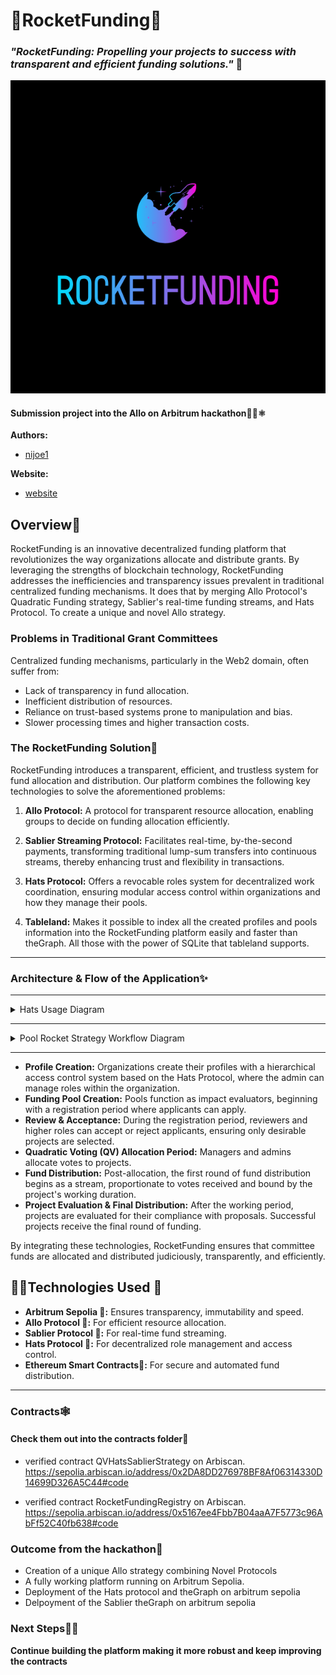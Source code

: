 # 🚀RocketFunding🚀

### _"RocketFunding: Propelling your projects to success with transparent and efficient funding solutions."_ 🚀

<img src="https://github.com/nijoe1/AlloHackathon/blob/main/client/public/RocketFunding.webp"/>

#### Submission project into the Allo on Arbitrum hackathon🧑‍🚀⚛

**Authors:**

- [nijoe1](https://github.com/nijoe1)

**Website:**

- [website](https:rocketfunding.vercel.app)


## Overview📜

RocketFunding is an innovative decentralized funding platform that revolutionizes the way organizations allocate and distribute grants. By leveraging the strengths of blockchain technology, RocketFunding addresses the inefficiencies and transparency issues prevalent in traditional centralized funding mechanisms. It does that by merging Allo Protocol's Quadratic Funding strategy, Sablier's real-time funding streams, and Hats Protocol. To create a unique and novel Allo strategy.

### Problems in Traditional Grant Committees

Centralized funding mechanisms, particularly in the Web2 domain, often suffer from:

- Lack of transparency in fund allocation.
- Inefficient distribution of resources.
- Reliance on trust-based systems prone to manipulation and bias.
- Slower processing times and higher transaction costs.

### The RocketFunding Solution🔮

RocketFunding introduces a transparent, efficient, and trustless system for fund allocation and distribution. Our platform combines the following key technologies to solve the aforementioned problems:

1. **Allo Protocol:** A protocol for transparent resource allocation, enabling groups to decide on funding allocation efficiently.
2. **Sablier Streaming Protocol:** Facilitates real-time, by-the-second payments, transforming traditional lump-sum transfers into continuous streams, thereby enhancing trust and flexibility in transactions.
3. **Hats Protocol:** Offers a revocable roles system for decentralized work coordination, ensuring modular access control within organizations and how they manage their pools.

4. **Tableland:** Makes it possible to index all the created profiles and pools information into the RocketFunding platform easily and faster than theGraph. All those with the power of SQLite that tableland supports.

---

### Architecture & Flow of the Application✨

---

<details>
  <summary>Hats Usage Diagram</summary>
  
  ### Hats Usage
  <img src="https://gateway.lighthouse.storage/ipfs/QmZgPg7FeGXoot8zkbFQkB78tJCpBvNWx9obn2SrqofxiK"/>
</details>

---

<details>
  <summary>Pool Rocket Strategy Workflow Diagram</summary>
  
  ### RocketFunding Stratefy Workflow
  <img src="https://github.com/nijoe1/AlloHackathon/blob/main/client/public/PoolWorkFlow.png"/>
</details>

---

- **Profile Creation:** Organizations create their profiles with a hierarchical access control system based on the Hats Protocol, where the admin can manage roles within the organization.
- **Funding Pool Creation:** Pools function as impact evaluators, beginning with a registration period where applicants can apply.
- **Review & Acceptance:** During the registration period, reviewers and higher roles can accept or reject applicants, ensuring only desirable projects are selected.
- **Quadratic Voting (QV) Allocation Period:** Managers and admins allocate votes to projects.
- **Fund Distribution:** Post-allocation, the first round of fund distribution begins as a stream, proportionate to votes received and bound by the project's working duration.
- **Project Evaluation & Final Distribution:** After the working period, projects are evaluated for their compliance with proposals. Successful projects receive the final round of funding.

By integrating these technologies, RocketFunding ensures that committee funds are allocated and distributed judiciously, transparently, and efficiently.

## 🧑‍💻Technologies Used 🤖

- **Arbitrum Sepolia 💎:** Ensures transparency, immutability and speed.
- **Allo Protocol 💎:** For efficient resource allocation.
- **Sablier Protocol 💎:** For real-time fund streaming.
- **Hats Protocol 💎:** For decentralized role management and access control.
- **Ethereum Smart Contracts💎:** For secure and automated fund distribution.

---

### Contracts🕸️

#### Check them out into the contracts folder💎

- verified contract QVHatsSablierStrategy on Arbiscan.
  https://sepolia.arbiscan.io/address/0x2DA8DD276978BF8Af06314330D14699D326A5C44#code

- verified contract RocketFundingRegistry on Arbiscan.
  https://sepolia.arbiscan.io/address/0x5167ee4Fbb7B04aaA7F5773c96AbFf52C40fb638#code


### Outcome from the hackathon🔮

- Creation of a unique Allo strategy combining Novel Protocols
- A fully working platform running on Arbitrum Sepolia.
- Deployment of the Hats protocol and theGraph on arbitrum sepolia
- Delpoyment of the Sablier theGraph on arbitrum sepolia

### Next Steps🧑‍💻

**Continue building the platform making it more robust and keep improving the contracts**
